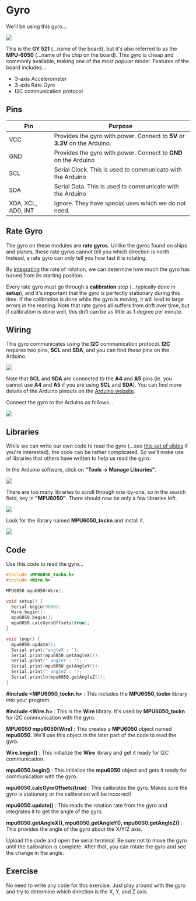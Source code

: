 # Gyro

We'll be using this gyro...

![](images/mpu6050.jpg)

This is the **GY 521** (...name of the board), but it's also referred to as the **MPU-6050** (...name of the chip on the board).
This gyro is cheap and commonly available, making one of the most popular model.
Features of the board includes...

* 3-axis Accelerometer
* 3-axis Rate Gyro
* I2C communication protocol

## Pins

| Pin | Purpose |
| --- | --- |
| VCC | Provides the gyro with power. Connect to **5V** or **3.3V** on the Arduino. |
| GND | Provides the gyro with power. Connect to **GND** on the Arduino |
| SCL | Serial Clock. This is used to communicate with the Arduino |
| SDA | Serial Data. This is used to communicate with the Arduino |
| XDA, XCL, AD0, INT | Ignore. They have special uses which we do not need. |

## Rate Gyro

The gyro on these modules are **rate gyros**.
Unlike the gyros found on ships and planes, these rate gyros cannot tell you which direction is north.
Instead, a rate gyro can only tell you how fast it is rotating.

By [integrating](https://www.mathsisfun.com/calculus/integration-introduction.html) the rate of rotation, we can determine how much the gyro has turned from its starting position.

Every rate gyro must go through a **calibration** step (...typically done in **setup**), and it's important that the gyro is perfectly stationary during this time.
If the calibration is done while the gyro is moving, it will lead to large errors in the reading.
Note that rate gyros all suffers from drift over time, but if calibration is done well, this drift can be as little as 1 degree per minute.

## Wiring

This gyro communicates using the **I2C** communication protocol.
**I2C** requires two pins, **SCL** and **SDA**, and you can find these pins on the Arduino.

![](images/i2cPins.png)

Note that **SCL** and **SDA** are connected to the **A4** and **A5** pins (ie. you cannot use **A4** and **A5** if you are using **SCL** and **SDA**).
You can find more details of the Arduino pinouts on the [Arduino website](https://docs.arduino.cc/hardware/uno-rev3).

Connect the gyro to the Arduino as follows...

![](images/gyroWiring.jpg)

## Libraries

While we can write our own code to read the gyro (...see [this set of slides](https://www.aposteriori.com.sg/wp-content/uploads/2020/11/Arduino-Lesson-5.pdf) if you're interested), the code can be rather complicated.
So we'll make use of libraries that others have written to help us read the gyro.

In the Arduino software, click on **"Tools -> Manage Libraries"**.

![](images/manageLibraries.jpg)

There are too many libraries to scroll through one-by-one, so in the search field, key in **"MPU6050"**.
There should now be only a few libraries left.

![](images/librarySearchMPU6050.jpg)

Look for the library named **MPU6050_tockn** and install it.

![](images/mpu6050_tockn.png)

## Code

Use this code to read the gyro...

```cpp hl_lines="1 2 4 8 9 10 16 18 20"
#include <MPU6050_tockn.h>
#include <Wire.h>

MPU6050 mpu6050(Wire);

void setup() {
  Serial.begin(9600);
  Wire.begin();
  mpu6050.begin();
  mpu6050.calcGyroOffsets(true);
}

void loop() {
  mpu6050.update();
  Serial.print("angleX : ");
  Serial.print(mpu6050.getAngleX());
  Serial.print(" angleY : ");
  Serial.print(mpu6050.getAngleY());
  Serial.print(" angleZ : ");
  Serial.println(mpu6050.getAngleZ());
}
```

**#include &lt;MPU6050_tockn.h&gt;** : This includes the **MPU6050_tockn** library into your program.

**#include &lt;Wire.h&gt;** : This is the **Wire** library. It's used by **MPU6050_tockn** for I2C communication with the gyro.

**MPU6050 mpu6050(Wire)** : This creates a **MPU6050** object named **mpu6050**.
We'll use this object in the later part of the code to read the gyro.

**Wire.begin()** : This initialize the **Wire** library and get it ready for I2C communication.

**mpu6050.begin()** : This initialize the **mpu6050** object and gets it ready for communication with the gyro.

**mpu6050.calcGyroOffsets(true)** : This calibrates the gyro.
Makes sure the gyro is stationary or the calibration will be incorrect!

**mpu6050.update()** : This reads the rotation rate from the gyro and integrates it to get the angle of the gyro.

**mpu6050.getAngleX(), mpu6050.getAngleY(), mpu6050.getAngleZ()** : This provides the angle of the gyro about the X/Y/Z axis.

Upload the code and open the serial terminal. Be sure not to move the gyro until the calibration is complete. After that, you can rotate the gyro and see the change in the angle.

## Exercise

No need to write any code for this exercise. Just play around with the gyro and try to determine which direction is the X, Y, and Z axis.